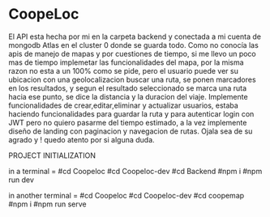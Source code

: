 # CoopeLoc

El API esta hecha por mi en la carpeta backend y conectada a mi cuenta de mongodb Atlas en el cluster 0 donde se guarda todo.
Como no conocía  las apis de manejo de mapas y por cuestiones de tiempo, si me llevo un poco mas de tiempo implemetar las funcionalidades del mapa, por la misma razon no esta a un 100% como se pide, pero el usuario puede ver su ubicacion con una geolocalizacion buscar una ruta, se ponen marcadores en los resultados, y segun el resultado seleccionado se marca una ruta hacia ese punto, se dice la distancia y la duracion del viaje. Implemente funcionalidades de crear,editar,eliminar y actualizar usuarios, estaba haciendo funcionalidades para guardar la ruta y para autenticar login con JWT pero no quiero pasarme del tiempo estimado, a la vez implemente diseño de landing con paginacion y navegacion de rutas. Ojala sea de su agrado y ! quedo atento por si alguna duda. 



PROJECT INITIALIZATION

 in a terminal = 
#cd Coopeloc
#cd Coopeloc-dev
#cd Backend
#npm i
#npm run dev

in another terminal = 
#cd Coopeloc
#cd Coopeloc-dev
#cd coopemap
#npm i 
#npm run serve
